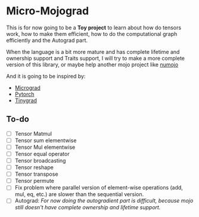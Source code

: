# Micro-Mojograd

This is for now going to be a **Toy project** to learn about how do tensors work, how to make them efficient, how to do the computational graph efficiently and the Autograd part.

When the language is a bit more mature and has complete lifetime and ownership support and Traits support, I will try to make a more complete version of this library, or maybe help another mojo project like [numojo](https://github.com/MadAlex1997/Mojo-Arrays)

And it is going to be inspired by:

-   [Micrograd](https://github.com/karpathy/micrograd)
-   [Pytorch](https://github.com/pytorch/pytorch)
-   [Tinygrad](https://github.com/tinygrad/tinygrad)

## To-do

-   [ ] Tensor Matmul
-   [ ] Tensor sum elementwise
-   [ ] Tensor Mul elementwise
-   [ ] Tensor equal operator
-   [ ] Tensor broadcasting
-   [ ] Tensor reshape
-   [ ] Tensor transpose
-   [ ] Tensor permute
-   [ ] Fix problem where parallel version of element-wise operations (add, mul, eq, etc.) are slower than the sequential version.
-   [ ] Autograd: _For now doing the autogradient part is difficult, because mojo still doesn't have complete ownership and lifetime support._
